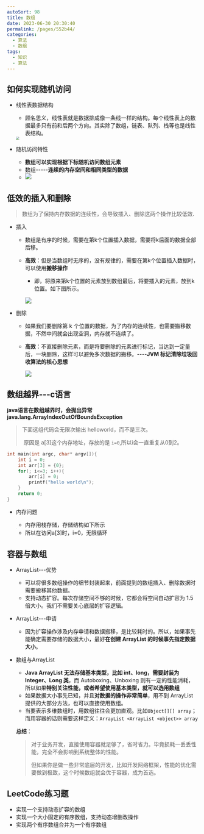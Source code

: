 ```yaml
---
autoSort: 98
title: 数组
date: 2023-06-30 20:30:40
permalink: /pages/552b44/
categories: 
  - 算法
  - 数组
tags: 
  - 知识
  - 算法
---
```




## 如何实现随机访问

* 线性表数据结构
  * 顾名思义，线性表就是数据排成像一条线一样的结构。每个线性表上的数据最多只有前和后两个方向。其实除了数组，链表、队列、栈等也是线性表结构。
  
  <img src="/assets/算法/线性表.webp" style="zoom:50%;" />
  
* 随机访问特性

  * **数组可以实现根据下标随机访问数组元素**
  * 数组-----**连续的内存空间和相同类型的数据**
  * ![](/assets/算法/随机访问.png)



## 低效的插入和删除

> 数组为了保持内存数据的连续性，会导致插入、删除这两个操作比较低效.

* 插入

  * 数组是有序的时候，需要在第k个位置插入数据，需要将k后面的数据全部后移。

  * **高效**：但是当数组时无序的，没有规律的，需要在第k个位置插入数据时，可以使用**搬移操作**

    * 即，将原来第k个位置的元素放到数组最后，将要插入的元素，放到k位置。如下图所示。

    ![](/assets/算法/插入搬移.webp)

* 删除

  * 如果我们要删除第 k 个位置的数据，为了内存的连续性，也需要搬移数据，不然中间就会出现空洞，内存就不连续了。

  * **高效**：不直接删除元素，而是将要删除的元素进行标记，当达到一定量后，一块删除，这样可以避免多次数据的搬移。----**JVM 标记清除垃圾回收算法的核心思想**

    ![](/assets/算法/高效删除.webp)



## 数组越界---c语言

**java语言在数组越界时，会抛出异常java.lang.ArrayIndexOutOfBoundsException**

> 下面这组代码会无限次输出 helloworld，而不是三次。
>
> ​	原因是 a[3]这个内存地址，存放的是 `i=0`,所以i会一直重复从0到2。

```c
int main(int argc, char* argv[]){
    int i = 0;
    int arr[3] = {0};
    for(; i<=3; i++){
        arr[i] = 0;
        printf("hello world\n");
    }
    return 0;
}
```

* 内存问题

  * 内存用栈存储，存储结构如下所示

  <img src="/assets/算法/栈存储.jpg" style="zoom: 10%;" />

  * 所以在访问a[3]时，i=0，无限循环



## 容器与数组

* ArrayList---优势
  * 可以将很多数组操作的细节封装起来，前面提到的数组插入、删除数据时需要搬移其他数据。
  * 支持动态扩容。每次存储空间不够的时候，它都会将空间自动扩容为 1.5 倍大小。我们不需要关心底层的扩容逻辑。

* ArrayList---申请

  * 因为扩容操作涉及内存申请和数据搬移，是比较耗时的。所以，如果事先能确定需要存储的数据大小，最好**在创建 ArrayList 的时候事先指定数据大小**。

* 数组与ArrayList

  * **Java ArrayList 无法存储基本类型，比如 int、long，需要封装为 Integer、Long 类**，而 Autoboxing、Unboxing 则有一定的性能消耗，所以如果**特别关注性能，或者希望使用基本类型，就可以选用数组**
  * 如果数据大小事先已知，并且**对数据的操作非常简单**，用不到 ArrayList 提供的大部分方法，也可以直接使用数组。
  * 当要表示多维数组时，用数组往往会更加直观。比如`Object[][] array`；而用容器的话则需要这样定义：`ArrayList <ArrayList <object>> array`

  **总结**： 
  
  > ​	对于业务开发，直接使用容器就足够了，省时省力。毕竟损耗一丢丢性能，完全不会影响到系统整体的性能。
  >
  > ​	但如果你是做一些非常底层的开发，比如开发网络框架，性能的优化需要做到极致，这个时候数组就会优于容器，成为首选。



## **LeetCode练习题**

* 实现一个支持动态扩容的数组
* 实现一个大小固定的有序数组，支持动态增删改操作
* 实现两个有序数组合并为一个有序数组
